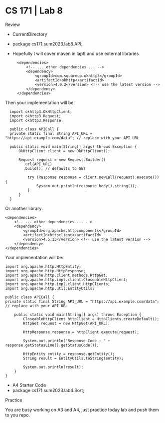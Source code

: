 # CS 171 | Lab 8

Review 
- CurrentDirectory 
- package cs171.sum2023.lab8.API;
- Hopefully I will cover maven in lap9 and use external libraries

        <dependencies>
            <!-- ... other dependencies ... -->
            <dependency>
                <groupId>com.squareup.okhttp3</groupId>
                <artifactId>okhttp</artifactId>
                <version>4.9.2</version> <!-- use the latest version -->
            </dependency>
        </dependencies>

Then your implementation will be:

      import okhttp3.OkHttpClient;
      import okhttp3.Request;
      import okhttp3.Response;

      public class APICall {
      private static final String API_URL = "https://api.example.com/data"; // replace with your API URL

      public static void main(String[] args) throws Exception {
          OkHttpClient client = new OkHttpClient();

          Request request = new Request.Builder()
            .url(API_URL)
            .build(); // defaults to GET

              try (Response response = client.newCall(request).execute()) {
                  System.out.println(response.body().string());
              }
          }
      }

Or another library:

    <dependencies>
        <!-- ... other dependencies ... -->
        <dependency>
            <groupId>org.apache.httpcomponents</groupId>
            <artifactId>httpclient</artifactId>
            <version>4.5.13</version> <!-- use the latest version -->
        </dependency>
    </dependencies>

Your implementation will be:

    import org.apache.http.HttpEntity;
    import org.apache.http.HttpResponse;
    import org.apache.http.client.methods.HttpGet;
    import org.apache.http.impl.client.CloseableHttpClient;
    import org.apache.http.impl.client.HttpClients;
    import org.apache.http.util.EntityUtils;

    public class APICall {
    private static final String API_URL = "https://api.example.com/data"; // replace with your API URL
    
        public static void main(String[] args) throws Exception {
            CloseableHttpClient httpClient = HttpClients.createDefault();
            HttpGet request = new HttpGet(API_URL);
    
            HttpResponse response = httpClient.execute(request);
    
            System.out.println("Response Code : " + response.getStatusLine().getStatusCode());
    
            HttpEntity entity = response.getEntity();
            String result = EntityUtils.toString(entity);
    
            System.out.println(result);
        }
    }


- A4 Starter Code
- package cs171.sum2023.lab4.Sort;



Practice 

You are busy working on A3 and A4, just practice today lab and push them to  you repo. 

